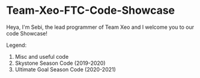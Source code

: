 # Team-Xeo-FTC-Code-Showcase
Heya, I'm Sebi, the lead programmer of Team Xeo and I welcome you to our code Showcase!

Legend:
1. Misc and useful code
2. Skystone Season Code (2019-2020)
3. Ultimate Goal Season Code (2020-2021)
